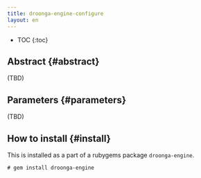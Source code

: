 ```yaml
---
title: droonga-engine-configure
layout: en
---
```


* TOC
{:toc}

## Abstract {#abstract}

(TBD)

## Parameters {#parameters}

(TBD)

## How to install {#install}

This is installed as a part of a rubygems package `droonga-engine`.

~~~
# gem install droonga-engine
~~~

